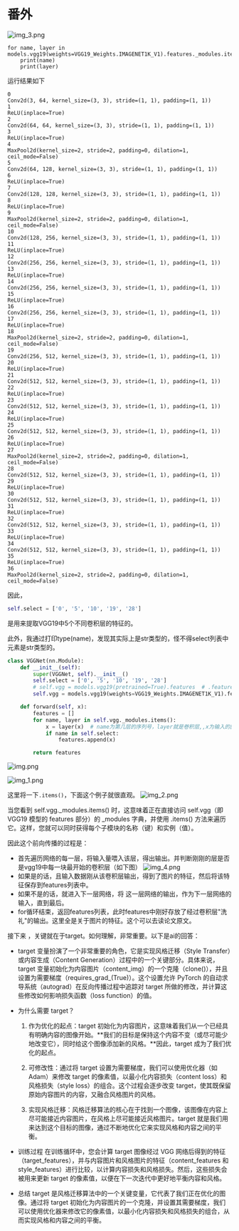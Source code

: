 # 番外

![img_3.png](讲解图/img_3.png)

```shell
for name, layer in models.vgg19(weights=VGG19_Weights.IMAGENET1K_V1).features._modules.items():
    print(name)
    print(layer)
```
运行结果如下

```shell
0
Conv2d(3, 64, kernel_size=(3, 3), stride=(1, 1), padding=(1, 1))
1
ReLU(inplace=True)
2
Conv2d(64, 64, kernel_size=(3, 3), stride=(1, 1), padding=(1, 1))
3
ReLU(inplace=True)
4
MaxPool2d(kernel_size=2, stride=2, padding=0, dilation=1, ceil_mode=False)
5
Conv2d(64, 128, kernel_size=(3, 3), stride=(1, 1), padding=(1, 1))
6
ReLU(inplace=True)
7
Conv2d(128, 128, kernel_size=(3, 3), stride=(1, 1), padding=(1, 1))
8
ReLU(inplace=True)
9
MaxPool2d(kernel_size=2, stride=2, padding=0, dilation=1, ceil_mode=False)
10
Conv2d(128, 256, kernel_size=(3, 3), stride=(1, 1), padding=(1, 1))
11
ReLU(inplace=True)
12
Conv2d(256, 256, kernel_size=(3, 3), stride=(1, 1), padding=(1, 1))
13
ReLU(inplace=True)
14
Conv2d(256, 256, kernel_size=(3, 3), stride=(1, 1), padding=(1, 1))
15
ReLU(inplace=True)
16
Conv2d(256, 256, kernel_size=(3, 3), stride=(1, 1), padding=(1, 1))
17
ReLU(inplace=True)
18
MaxPool2d(kernel_size=2, stride=2, padding=0, dilation=1, ceil_mode=False)
19
Conv2d(256, 512, kernel_size=(3, 3), stride=(1, 1), padding=(1, 1))
20
ReLU(inplace=True)
21
Conv2d(512, 512, kernel_size=(3, 3), stride=(1, 1), padding=(1, 1))
22
ReLU(inplace=True)
23
Conv2d(512, 512, kernel_size=(3, 3), stride=(1, 1), padding=(1, 1))
24
ReLU(inplace=True)
25
Conv2d(512, 512, kernel_size=(3, 3), stride=(1, 1), padding=(1, 1))
26
ReLU(inplace=True)
27
MaxPool2d(kernel_size=2, stride=2, padding=0, dilation=1, ceil_mode=False)
28
Conv2d(512, 512, kernel_size=(3, 3), stride=(1, 1), padding=(1, 1))
29
ReLU(inplace=True)
30
Conv2d(512, 512, kernel_size=(3, 3), stride=(1, 1), padding=(1, 1))
31
ReLU(inplace=True)
32
Conv2d(512, 512, kernel_size=(3, 3), stride=(1, 1), padding=(1, 1))
33
ReLU(inplace=True)
34
Conv2d(512, 512, kernel_size=(3, 3), stride=(1, 1), padding=(1, 1))
35
ReLU(inplace=True)
36
MaxPool2d(kernel_size=2, stride=2, padding=0, dilation=1, ceil_mode=False)
```

因此，
```python
self.select = ['0', '5', '10', '19', '28']
```
是用来提取VGG19中5个不同卷积层的特征的。

此外，我通过打印type(name)，发现其实际上是str类型的，怪不得select列表中元素是str类型的。

```python
class VGGNet(nn.Module):
    def __init__(self):
        super(VGGNet, self).__init__()
        self.select = ['0', '5', '10', '19', '28']
        # self.vgg = models.vgg19(pretrained=True).features  # .features用于提取卷积层
        self.vgg = models.vgg19(weights=VGG19_Weights.IMAGENET1K_V1).features

    def forward(self, x):
        features = []
        for name, layer in self.vgg._modules.items():
            x = layer(x)  # name为第几层的序列号，layer就是卷积层,,x为输入的图片。x = layer(x)的意思是，x经过layer层卷积后再赋值给x
            if name in self.select:
                features.append(x)

        return features
```
![img.png](讲解图/imgn.png)

![img_1.png](讲解图/img_1.png)

这里将一下`.items()`，下面这个例子就很直观。
![img_2.png](讲解图/img_2.png)

当您看到 self.vgg._modules.items() 时，这意味着正在直接访问 self.vgg（即 VGG19 模型的 features 部分）的 _modules 字典，并使用 .items() 方法来遍历它。这样，您就可以同时获得每个子模块的名称（键）和实例（值）。

因此这个前向传播的过程是：
- 首先遍历网络的每一层，将输入量喂入该层，得出输出。并判断刚刚的层是否是vgg19中每一块最开始的卷积层（如下图）
![img_4.png](讲解图/img_4.png)
- 如果是的话，且输入数据刚从该卷积层输出，得到了图片的特征，然后将该特征保存到features列表中。
- 如果不是的话，就进入下一层网络，将 这一层网络的输出，作为下一层网络的输入，直到最后。
- for循环结束，返回features列表，此时features中刚好存放了经过卷积层"洗礼"的输出。这里全是关于图片的特征。这个可以去读论文原文。


接下来 ，关键就在于target。如何理解，非常重要。以下是ai的回答：

- target 变量扮演了一个非常重要的角色，它是实现风格迁移（Style Transfer）或内容生成（Content Generation）过程中的一个关键部分。具体来说，target 变量初始化为内容图片（content_img）的一个克隆（clone()），并且设置为需要梯度（requires_grad_(True)）。这个设置允许 PyTorch 的自动求导系统（autograd）在反向传播过程中追踪对 target 所做的修改，并计算这些修改如何影响损失函数（loss function）的值。

- 为什么需要 target？
    1. 作为优化的起点：target 初始化为内容图片，这意味着我们从一个已经具有明确内容的图像开始。**我们的目标是保持这个内容不变（或尽可能少地改变它），同时给这个图像添加新的风格。**因此，target 成为了我们优化的起点。

    2. 可修改性：通过将 target 设置为需要梯度，我们可以使用优化器（如 Adam）来修改 target 的像素值，以最小化内容损失（content loss）和风格损失（style loss）的组合。这个过程会逐步改变 target，使其既保留原始内容图片的内容，又融合风格图片的风格。

    3. 实现风格迁移：风格迁移算法的核心在于找到一个图像，该图像在内容上尽可能接近内容图片，在风格上尽可能接近风格图片。target 就是我们用来达到这个目标的图像，通过不断地优化它来实现风格和内容之间的平衡。

- 训练过程
在训练循环中，您会计算 target 图像经过 VGG 网络后得到的特征（target_features），并与内容图片和风格图片的特征（content_features 和 style_features）进行比较，以计算内容损失和风格损失。然后，这些损失会被用来更新 target 的像素值，以便在下一次迭代中更好地平衡内容和风格。

- 总结
target 是风格迁移算法中的一个关键变量，它代表了我们正在优化的图像。通过将 target 初始化为内容图片的一个克隆，并设置其需要梯度，我们可以使用优化器来修改它的像素值，以最小化内容损失和风格损失的组合，从而实现风格和内容之间的平衡。

